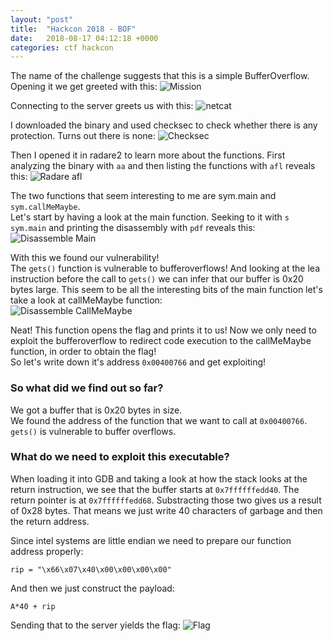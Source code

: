```yaml
---
layout: "post"
title:  "Hackcon 2018 - BOF"
date:   2018-08-17 04:12:18 +0000
categories: ctf hackcon
---
```


The name of the challenge suggests that this is a simple BufferOverflow.
Opening it we get greeted with this:
![Mission](/{{site.baseurl}}/assets/ctf/hackcon/mission.png)

Connecting to the server greets us with this:
![netcat](/{{site.baseurl}}/assets/ctf/hackcon/netcat.png)

I downloaded the binary and used checksec to check whether there is any protection.
Turns out there is none:
![Checksec](/{{site.baseurl}}/assets/ctf/hackcon/checksec.png)

Then I opened it in radare2 to learn more about the functions.
First analyzing the binary with `aa` and then listing the functions with `afl` reveals this:
![Radare afl](/{{site.baseurl}}/assets/ctf/hackcon/radare2-afl.png)


The two functions that seem interesting to me are sym.main and `sym.callMeMaybe`.  
Let's start by having a look at the main function.
Seeking to it with `s sym.main` and printing the disassembly with `pdf` reveals this:  
![Disassemble Main](/{{site.baseurl}}/assets/ctf/hackcon/disassemble-main.png)

With this we found our vulnerability!  
The `gets()` function is vulnerable to bufferoverflows!
And looking at the lea instruction before the call to `gets()` we can infer that our buffer is 0x20 bytes large.
This seem to be all the interesting bits of the main function let's take a look at callMeMaybe function:  
![Disassemble CallMeMaybe](/{{site.baseurl}}/assets/ctf/hackcon/disassemble-callmemaybe.png)

Neat! This function opens the flag and prints it to us!
Now we only need to exploit the bufferoverflow to redirect code execution to the callMeMaybe function,
in order to obtain the flag!  
So let's write down it's address `0x00400766` and get exploiting!

### So what did we find out so far?

We got a buffer that is 0x20 bytes in size.  
We found the address of the function that we want to call at `0x00400766`.  
`gets()` is vulnerable to buffer overflows. 

### What do we need to exploit this executable?

When loading it into GDB and taking a look at how the stack looks at the return instruction,
we see that the buffer starts at `0x7ffffffedd40`.
The return pointer is at `0x7ffffffedd68`.
Substracting those two gives us a result of 0x28 bytes.
That means we just write 40 characters of garbage and then the return address.

Since intel systems are little endian we need to prepare our function address properly:

`rip = "\x66\x07\x40\x00\x00\x00\x00"`

And then we just construct the payload:

`A*40 + rip`

Sending that to the server yields the flag:
![Flag](/{{site.baseurl}}/assets/ctf/hackcon/flag.png)

